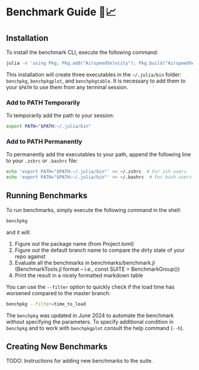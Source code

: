 # Benchmark Guide 🧭📈

## Installation

To install the benchmark CLI, execute the following command:

```bash
julia -e 'using Pkg; Pkg.add("AirspeedVelocity"); Pkg.build("AirspeedVelocity")'
```

This installation will create three executables in the `~/.julia/bin` folder: `benchpkg`, `benchpkgplot`, and `benchpkgtable`. It is necessary to add them to your `$PATH` to use them from any terminal session.

### Add to PATH Temporarily

To temporarily add the path to your session:

```bash
export PATH="$PATH:~/.julia/bin"
```

### Add to PATH Permanently

To permanently add the executables to your path, append the following line to your `.zshrc` or `.bashrc` file:

```bash
echo 'export PATH="$PATH:~/.julia/bin"' >> ~/.zshrc  # For zsh users
echo 'export PATH="$PATH:~/.julia/bin"' >> ~/.bashrc  # For bash users
```

## Running Benchmarks

To run benchmarks, simply execute the following command in the shell:

```bash
benchpkg
```

and it will:

1. Figure out the package name (from Project.toml)
2. Figure out the default branch name to compare the dirty state of your repo against
3. Evaluate all the benchmarks in benchmarks/benchmark.jl (BenchmarkTools.jl format – i.e., const SUITE = BenchmarkGroup())
4. Print the result in a nicely formatted markdown table

You can use the `--filter` option to quickly check if the load time has worsened compared to the master branch:

```bash
benchpkg --filter=time_to_load
```

The `benchpkg` was updated in June 2024 to automate the benchmark without specifying the parameters. 
To specify additional condition in `benchpkg` and to work with `benchpkgplot` consult the help command (`--h`).

## Creating New Benchmarks

TODO: Instructions for adding new benchmarks to the suite.
